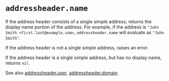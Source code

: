 # `addressheader.name`

If the address header consists of a single simple address, returns the display name
portion of the address. For example, if the address is
`"John Smith <first.last@example.com>`, `addressheader.name` will evaluate as
`"John Smith"`.

If the address header is not a single simple address, raises an error.

If the address header is a single simple address, but has no display name,
returns `nil`.

See also [addressheader.user](user.md), [addressheader.domain](domain.md).


